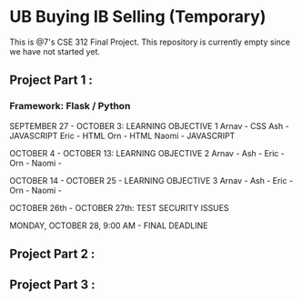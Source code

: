 # UB Buying IB Selling (Temporary)
This is @7's CSE 312 Final Project. This repository is currently empty since we have not started yet.

## Project Part 1 :
### Framework: Flask / Python

SEPTEMBER 27 - OCTOBER 3: LEARNING OBJECTIVE 1
Arnav - CSS
Ash - JAVASCRIPT
Eric - HTML
Orn - HTML
Naomi - JAVASCRIPT

OCTOBER 4 - OCTOBER 13: LEARNING OBJECTIVE 2
Arnav -
Ash -
Eric -
Orn -
Naomi - 

OCTOBER 14 - OCTOBER 25 - LEARNING OBJECTIVE 3
Arnav -
Ash -
Eric -
Orn -
Naomi - 

OCTOBER 26th - OCTOBER 27th: TEST SECURITY ISSUES


MONDAY, OCTOBER 28, 9:00 AM - FINAL DEADLINE 


## Project Part 2 :

## Project Part 3 :
